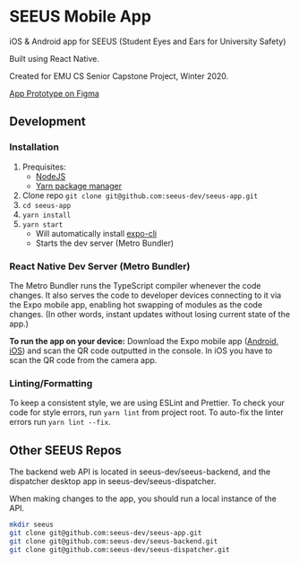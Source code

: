 # SEEUS Mobile App

iOS & Android app for SEEUS (Student Eyes and Ears for University Safety)

Built using React Native.

Created for EMU CS Senior Capstone Project, Winter 2020. 

[App Prototype on Figma](https://www.figma.com/proto/Ga4ApQ21rwnvLiL5mNWaiU/SEEUS-App?node-id=45%3A2&scaling=scale-down)

## Development

### Installation
1. Prequisites:
   * [NodeJS](https://nodejs.org/) 
   * [Yarn package manager](https://classic.yarnpkg.com/en/docs/install/)
2. Clone repo `git clone git@github.com:seeus-dev/seeus-app.git`
3. `cd seeus-app`
4. `yarn install`
5. `yarn start` 
   -  Will automatically install [expo-cli](https://docs.expo.io/versions/latest/workflow/expo-cli/) 
   -  Starts the dev server (Metro Bundler)

### React Native Dev Server (Metro Bundler)
The Metro Bundler runs the TypeScript compiler whenever the code changes. It also serves the code to developer devices connecting to it via the Expo mobile app, enabling hot swapping of modules as the code changes. (In other words, instant updates without losing current state of the app.)

**To run the app on your device:** Download the Expo mobile app ([Android](https://play.google.com/store/apps/details?id=host.exp.exponent&hl=en_US), [iOS](https://apps.apple.com/us/app/expo-client/id982107779)) and scan the QR code outputted in the console. In iOS you have to scan the QR code from the camera app.

### Linting/Formatting
To keep a consistent style, we are using ESLint and Prettier. To check your code for style errors, run `yarn lint` from project root. To auto-fix the linter errors run `yarn lint --fix`.

## Other SEEUS Repos

The backend web API is located in seeus-dev/seeus-backend, and the dispatcher desktop app in seeus-dev/seeus-dispatcher. 

When making changes to the app, you should run a local instance of the API.

```bash
mkdir seeus
git clone git@github.com:seeus-dev/seeus-app.git
git clone git@github.com:seeus-dev/seeus-backend.git
git clone git@github.com:seeus-dev/seeus-dispatcher.git
```
